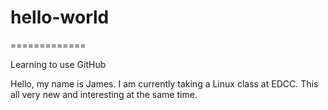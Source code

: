 # hello-world
=============

Learning to use GitHub

Hello, my name is James. I am currently taking a Linux class at EDCC.
This all very new and interesting at the same time.

